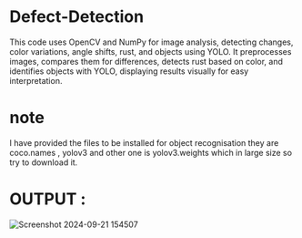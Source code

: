 # Defect-Detection
This code uses OpenCV and NumPy for image analysis, detecting changes, color variations, angle shifts, rust, and objects using YOLO. It preprocesses images, compares them for differences, detects rust based on color, and identifies objects with YOLO, displaying results visually for easy interpretation.



# note
I have provided the files to be installed for object recognisation they are coco.names , yolov3 and other one is yolov3.weights which in large size so try to download it.


# OUTPUT :

![Screenshot 2024-09-21 154507](https://github.com/user-attachments/assets/d8c70438-84bb-4ae4-be08-8966b5af553e)
